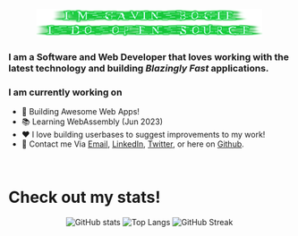 <p align="center"><a href="https://www.gbogie.com/"><img width="80%" alt="Hey! I'm Gavin Bogie and I do Open Source!" src="./images/hey.png" /></a></p>

### I am a Software and Web Developer that loves working with the latest technology and building _Blazingly Fast_ applications.

### I am currently working on

- 🔨 Building Awesome Web Apps!
- 📚 Learning WebAssembly (Jun 2023)
- ❤️ I love building userbases to suggest improvements to my work!
- 💬 Contact me Via [Email](mailto:gbogie13@gmail.com), [LinkedIn](https://www.linkedin.com/in/gavin-bogie-027ba1231/), [Twitter](https://twitter.com/LegendaryBob13), or here on [Github](https://github.com/GavBog/GavBog/discussions/1}).

<br />

# Check out my stats!

<div align="center">

![GitHub stats](https://github-readme-stats.vercel.app/api?username=GavBog&count_private=true&hide_rank=true&show_icons=true&theme=tokyonight&locale=en)
![Top Langs](https://github-readme-stats.vercel.app/api/top-langs?username=GavBog&show_icons=true&theme=tokyonight&locale=en)
![GitHub Streak](https://github-readme-streak-stats.herokuapp.com?user=GavBog&theme=tokyonight)

</div>
